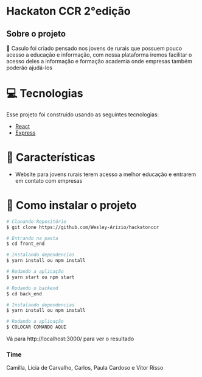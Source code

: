 # Hackaton CCR 2°edição

## Sobre o projeto
📓 Casulo foi criado pensado nos jovens de rurais que possuem pouco acesso a educação e informação, com nossa plataforma iremos facilitar o acesso deles a informação e formação academia onde empresas também poderão ajudá-los



# :computer: Tecnologias
Esse projeto foi construido usando as seguintes tecnologias:
* [React](https://reactjs.org/)      
* [Express](https://expressjs.com/)      

# :rocket: Características

* Website para jovens rurais terem acesso a melhor educação e entrarem em contato com empresas

# :construction_worker: Como instalar o projeto
```bash
# Clonando Repositório
$ git clone https://github.com/Wesley-Arizio/hackatonccr

# Entrando na pasta 
$ cd front_end

# Instalando dependencias
$ yarn install ou npm install 

# Rodando a aplicação
$ yarn start ou npm start

# Rodando o backend
$ cd back_end

# Instalando dependencias
$ yarn install ou npm install 

# Rodando a aplicação
$ COLOCAR COMANDO AQUI

```


Vá para http://localhost:3000/ para ver o resultado

### Time
Camilla, Lícia de Carvalho, Carlos, Paula Cardoso e Vitor Risso
